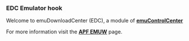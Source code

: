 ### EDC Emulator hook

Welcome to emuDownloadCenter (EDC), a module of [**emuControlCenter**](https://github.com/PhoenixInteractiveNL/emuControlCenter/wiki/)

For more information visit the [**APF EMUW**](https://github.com/PhoenixInteractiveNL/edc-masterhook/wiki/Emulator-apfemuw#menu) page.
